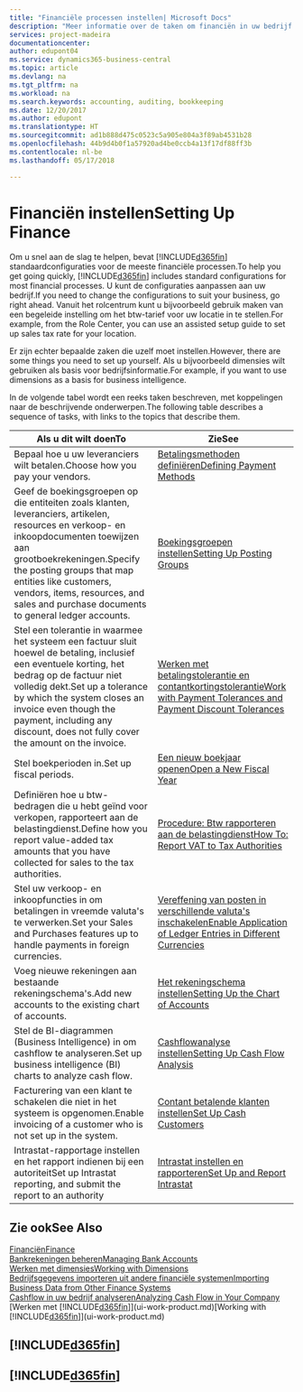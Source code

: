 ```yaml
---
title: "Financiële processen instellen| Microsoft Docs"
description: "Meer informatie over de taken om financiën in uw bedrijf in te stellen voor al uw boekhoudings-, controle- of boekingsbehoeften."
services: project-madeira
documentationcenter: 
author: edupont04
ms.service: dynamics365-business-central
ms.topic: article
ms.devlang: na
ms.tgt_pltfrm: na
ms.workload: na
ms.search.keywords: accounting, auditing, bookkeeping
ms.date: 12/20/2017
ms.author: edupont
ms.translationtype: HT
ms.sourcegitcommit: ad1b888d475c0523c5a905e804a3f89ab4531b28
ms.openlocfilehash: 44b9d4b0f1a57920ad4be0ccb4a13f17df88ff3b
ms.contentlocale: nl-be
ms.lasthandoff: 05/17/2018

---
```

# <a name="setting-up-finance"></a><span data-ttu-id="b5ec0-103">Financiën instellen</span><span class="sxs-lookup"><span data-stu-id="b5ec0-103">Setting Up Finance</span></span>
<span data-ttu-id="b5ec0-104">Om u snel aan de slag te helpen, bevat [!INCLUDE[d365fin](includes/d365fin_md.md)] standaardconfiguraties voor de meeste financiële processen.</span><span class="sxs-lookup"><span data-stu-id="b5ec0-104">To help you get going quickly, [!INCLUDE[d365fin](includes/d365fin_md.md)] includes standard configurations for most financial processes.</span></span> <span data-ttu-id="b5ec0-105">U kunt de configuraties aanpassen aan uw bedrijf.</span><span class="sxs-lookup"><span data-stu-id="b5ec0-105">If you need to change the configurations to suit your business, go right ahead.</span></span> <span data-ttu-id="b5ec0-106">Vanuit het rolcentrum kunt u bijvoorbeeld gebruik maken van een begeleide instelling om het btw-tarief voor uw locatie in te stellen.</span><span class="sxs-lookup"><span data-stu-id="b5ec0-106">For example, from the Role Center, you can use an assisted setup guide to set up sales tax rate for your location.</span></span>  

<span data-ttu-id="b5ec0-107">Er zijn echter bepaalde zaken die uzelf moet instellen.</span><span class="sxs-lookup"><span data-stu-id="b5ec0-107">However, there are some things you need to set up yourself.</span></span> <span data-ttu-id="b5ec0-108">Als u bijvoorbeeld dimensies wilt gebruiken als basis voor bedrijfsinformatie.</span><span class="sxs-lookup"><span data-stu-id="b5ec0-108">For example, if you want to use dimensions as a basis for business intelligence.</span></span>  

<span data-ttu-id="b5ec0-109">In de volgende tabel wordt een reeks taken beschreven, met koppelingen naar de beschrijvende onderwerpen.</span><span class="sxs-lookup"><span data-stu-id="b5ec0-109">The following table describes a sequence of tasks, with links to the topics that describe them.</span></span>

| <span data-ttu-id="b5ec0-110">Als u dit wilt doen</span><span class="sxs-lookup"><span data-stu-id="b5ec0-110">To</span></span> | <span data-ttu-id="b5ec0-111">Zie</span><span class="sxs-lookup"><span data-stu-id="b5ec0-111">See</span></span> |
| --- | --- |
| <span data-ttu-id="b5ec0-112">Bepaal hoe u uw leveranciers wilt betalen.</span><span class="sxs-lookup"><span data-stu-id="b5ec0-112">Choose how you pay your vendors.</span></span> |[<span data-ttu-id="b5ec0-113">Betalingsmethoden definiëren</span><span class="sxs-lookup"><span data-stu-id="b5ec0-113">Defining Payment Methods</span></span>](finance-payment-methods.md) |
| <span data-ttu-id="b5ec0-114">Geef de boekingsgroepen op die entiteiten zoals klanten, leveranciers, artikelen, resources en verkoop- en inkoopdocumenten toewijzen aan grootboekrekeningen.</span><span class="sxs-lookup"><span data-stu-id="b5ec0-114">Specify the posting groups that map entities like customers, vendors, items, resources, and sales and purchase documents to general ledger accounts.</span></span> |[<span data-ttu-id="b5ec0-115">Boekingsgroepen instellen</span><span class="sxs-lookup"><span data-stu-id="b5ec0-115">Setting Up Posting Groups</span></span>](finance-posting-groups.md)|
|<span data-ttu-id="b5ec0-116">Stel een tolerantie in waarmee het systeem een factuur sluit hoewel de betaling, inclusief een eventuele korting, het bedrag op de factuur niet volledig dekt.</span><span class="sxs-lookup"><span data-stu-id="b5ec0-116">Set up a tolerance by which the system closes an invoice even though the payment, including any discount, does not fully cover the amount on the invoice.</span></span>|[<span data-ttu-id="b5ec0-117">Werken met betalingstolerantie en contantkortingstolerantie</span><span class="sxs-lookup"><span data-stu-id="b5ec0-117">Work with Payment Tolerances and Payment Discount Tolerances</span></span>](finance-payment-tolerance-and-payment-discount-tolerance.md)|
| <span data-ttu-id="b5ec0-118">Stel boekperioden in.</span><span class="sxs-lookup"><span data-stu-id="b5ec0-118">Set up fiscal periods.</span></span> |[<span data-ttu-id="b5ec0-119">Een nieuw boekjaar openen</span><span class="sxs-lookup"><span data-stu-id="b5ec0-119">Open a New Fiscal Year</span></span>](finance-how-open-new-fiscal-year.md) |
| <span data-ttu-id="b5ec0-120">Definiëren hoe u btw-bedragen die u hebt geïnd voor verkopen, rapporteert aan de belastingdienst.</span><span class="sxs-lookup"><span data-stu-id="b5ec0-120">Define how you report value-added tax amounts that you have collected for sales to the tax authorities.</span></span> |[<span data-ttu-id="b5ec0-121">Procedure: Btw rapporteren aan de belastingdienst</span><span class="sxs-lookup"><span data-stu-id="b5ec0-121">How To: Report VAT to Tax Authorities</span></span>](finance-how-report-vat.md)|
| <span data-ttu-id="b5ec0-122">Stel uw verkoop- en inkoopfuncties in om betalingen in vreemde valuta's te verwerken.</span><span class="sxs-lookup"><span data-stu-id="b5ec0-122">Set your Sales and Purchases features up to handle payments in foreign currencies.</span></span>|[<span data-ttu-id="b5ec0-123">Vereffening van posten in verschillende valuta's inschakelen</span><span class="sxs-lookup"><span data-stu-id="b5ec0-123">Enable Application of Ledger Entries in Different Currencies</span></span>](finance-how-enable-application-ledger-entries-different-currencies.md)
| <span data-ttu-id="b5ec0-124">Voeg nieuwe rekeningen aan bestaande rekeningschema's.</span><span class="sxs-lookup"><span data-stu-id="b5ec0-124">Add new accounts to the existing chart of accounts.</span></span> |[<span data-ttu-id="b5ec0-125">Het rekeningschema instellen</span><span class="sxs-lookup"><span data-stu-id="b5ec0-125">Setting Up the Chart of Accounts</span></span>](finance-setup-chart-accounts.md) |
| <span data-ttu-id="b5ec0-126">Stel de BI-diagrammen (Business Intelligence) in om cashflow te analyseren.</span><span class="sxs-lookup"><span data-stu-id="b5ec0-126">Set up business intelligence (BI) charts to analyze cash flow.</span></span> |[<span data-ttu-id="b5ec0-127">Cashflowanalyse instellen</span><span class="sxs-lookup"><span data-stu-id="b5ec0-127">Setting Up Cash Flow Analysis</span></span>](finance-setup-cash-flow-analyses.md) |
|<span data-ttu-id="b5ec0-128">Facturering van een klant te schakelen die niet in het systeem is opgenomen.</span><span class="sxs-lookup"><span data-stu-id="b5ec0-128">Enable invoicing of a customer who is not set up in the system.</span></span>|[<span data-ttu-id="b5ec0-129">Contant betalende klanten instellen</span><span class="sxs-lookup"><span data-stu-id="b5ec0-129">Set Up Cash Customers</span></span>](finance-how-to-set-up-cash-customers.md)|
| <span data-ttu-id="b5ec0-130">Intrastat-rapportage instellen en het rapport indienen bij een autoriteit</span><span class="sxs-lookup"><span data-stu-id="b5ec0-130">Set up Intrastat reporting, and submit the report to an authority</span></span> | [<span data-ttu-id="b5ec0-131">Intrastat instellen en rapporteren</span><span class="sxs-lookup"><span data-stu-id="b5ec0-131">Set Up and Report Intrastat</span></span>](finance-how-setup-report-intrastat.md)|

## <a name="see-also"></a><span data-ttu-id="b5ec0-132">Zie ook</span><span class="sxs-lookup"><span data-stu-id="b5ec0-132">See Also</span></span>
[<span data-ttu-id="b5ec0-133">Financiën</span><span class="sxs-lookup"><span data-stu-id="b5ec0-133">Finance</span></span>](finance.md)  
[<span data-ttu-id="b5ec0-134">Bankrekeningen beheren</span><span class="sxs-lookup"><span data-stu-id="b5ec0-134">Managing Bank Accounts</span></span>](bank-manage-bank-accounts.md)  
[<span data-ttu-id="b5ec0-135">Werken met dimensies</span><span class="sxs-lookup"><span data-stu-id="b5ec0-135">Working with Dimensions</span></span>](finance-dimensions.md)  
[<span data-ttu-id="b5ec0-136">Bedrijfsgegevens importeren uit andere financiële systemen</span><span class="sxs-lookup"><span data-stu-id="b5ec0-136">Importing Business Data from Other Finance Systems</span></span>](across-import-data-configuration-packages.md)  
[<span data-ttu-id="b5ec0-137">Cashflow in uw bedrijf analyseren</span><span class="sxs-lookup"><span data-stu-id="b5ec0-137">Analyzing Cash Flow in Your Company</span></span>](finance-analyze-cash-flow.md)  
<span data-ttu-id="b5ec0-138">[Werken met [!INCLUDE[d365fin](includes/d365fin_md.md)]](ui-work-product.md)</span><span class="sxs-lookup"><span data-stu-id="b5ec0-138">[Working with [!INCLUDE[d365fin](includes/d365fin_md.md)]](ui-work-product.md)</span></span>  

## [!INCLUDE[d365fin](includes/free_trial_md.md)]  
## [!INCLUDE[d365fin](includes/training_link_md.md)]

